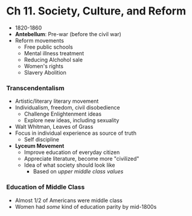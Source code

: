 # Ch 11. Society, Culture, and Reform 
* 1820-1860
* **Antebellum**: Pre-war (before the civil war)
* Reform movements
    - Free public schools
    - Mental illness treatment
    - Reducing Alchohol sale
    - Women's rights
    - Slavery Abolition

### Transcendentalism
* Artistic/literary literary movement
* Individualism, freedom, civil disobedience
    - Challenge Enlightenment ideas
    - Explore new ideas, including sexuality
* Walt Whitman, Leaves of Grass
* Focus in individual experience as source of truth
    - Self discipline
* **Lyceum Movement**
    - Improve education of everyday citizen
    - Appreciate literature, become more "civilized"
    - Idea of what society should look like
        * Based on _upper middle class values_

### Education of Middle Class
* Almost 1/2 of Americans were middle class
* Women had _some_ kind of education parity by mid-1800s

